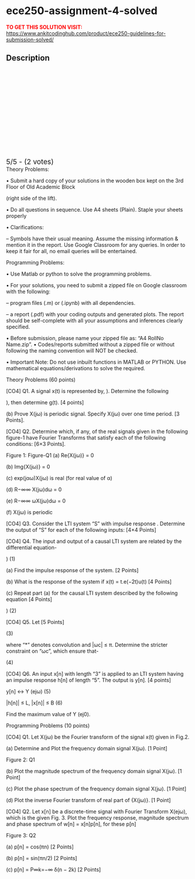 # ece250-assignment-4-solved



**<span style='color:red'>TO GET THIS SOLUTION VISIT:</span>** https://www.ankitcodinghub.com/product/ece250-guidelines-for-submission-solved/

<h2>Description</h2>



<div class="kk-star-ratings kksr-auto kksr-align-center kksr-valign-top" data-payload="{&quot;align&quot;:&quot;center&quot;,&quot;id&quot;:&quot;128416&quot;,&quot;slug&quot;:&quot;default&quot;,&quot;valign&quot;:&quot;top&quot;,&quot;ignore&quot;:&quot;&quot;,&quot;reference&quot;:&quot;auto&quot;,&quot;class&quot;:&quot;&quot;,&quot;count&quot;:&quot;2&quot;,&quot;legendonly&quot;:&quot;&quot;,&quot;readonly&quot;:&quot;&quot;,&quot;score&quot;:&quot;5&quot;,&quot;starsonly&quot;:&quot;&quot;,&quot;best&quot;:&quot;5&quot;,&quot;gap&quot;:&quot;4&quot;,&quot;greet&quot;:&quot;Rate this product&quot;,&quot;legend&quot;:&quot;5\/5 - (2 votes)&quot;,&quot;size&quot;:&quot;24&quot;,&quot;title&quot;:&quot;ECE250 Assignment 4 Solved&quot;,&quot;width&quot;:&quot;138&quot;,&quot;_legend&quot;:&quot;{score}\/{best} - ({count} {votes})&quot;,&quot;font_factor&quot;:&quot;1.25&quot;}">
            
<div class="kksr-stars">
    
<div class="kksr-stars-inactive">
            <div class="kksr-star" data-star="1" style="padding-right: 4px">
            

<div class="kksr-icon" style="width: 24px; height: 24px;"></div>
        </div>
            <div class="kksr-star" data-star="2" style="padding-right: 4px">
            

<div class="kksr-icon" style="width: 24px; height: 24px;"></div>
        </div>
            <div class="kksr-star" data-star="3" style="padding-right: 4px">
            

<div class="kksr-icon" style="width: 24px; height: 24px;"></div>
        </div>
            <div class="kksr-star" data-star="4" style="padding-right: 4px">
            

<div class="kksr-icon" style="width: 24px; height: 24px;"></div>
        </div>
            <div class="kksr-star" data-star="5" style="padding-right: 4px">
            

<div class="kksr-icon" style="width: 24px; height: 24px;"></div>
        </div>
    </div>
    
<div class="kksr-stars-active" style="width: 138px;">
            <div class="kksr-star" style="padding-right: 4px">
            

<div class="kksr-icon" style="width: 24px; height: 24px;"></div>
        </div>
            <div class="kksr-star" style="padding-right: 4px">
            

<div class="kksr-icon" style="width: 24px; height: 24px;"></div>
        </div>
            <div class="kksr-star" style="padding-right: 4px">
            

<div class="kksr-icon" style="width: 24px; height: 24px;"></div>
        </div>
            <div class="kksr-star" style="padding-right: 4px">
            

<div class="kksr-icon" style="width: 24px; height: 24px;"></div>
        </div>
            <div class="kksr-star" style="padding-right: 4px">
            

<div class="kksr-icon" style="width: 24px; height: 24px;"></div>
        </div>
    </div>
</div>
                

<div class="kksr-legend" style="font-size: 19.2px;">
            5/5 - (2 votes)    </div>
    </div>
Theory Problems:

• Submit a hard copy of your solutions in the wooden box kept on the 3rd Floor of Old Academic Block

(right side of the lift).

• Do all questions in sequence. Use A4 sheets (Plain). Staple your sheets properly

• Clarifications:

– Symbols have their usual meaning. Assume the missing information &amp; mention it in the report. Use Google Classroom for any queries. In order to keep it fair for all, no email queries will be entertained.

Programming Problems:

• Use Matlab or python to solve the programming problems.

• For your solutions, you need to submit a zipped file on Google classroom with the following:

– program files (.m) or (.ipynb) with all dependencies.

– a report (.pdf) with your coding outputs and generated plots. The report should be self-complete with all your assumptions and inferences clearly specified.

• Before submission, please name your zipped file as: “A4 RollNo Name.zip”. • Codes/reports submitted without a zipped file or without following the naming convention will NOT be checked.

• Important Note: Do not use inbuilt functions in MATLAB or PYTHON. Use mathematical equations/derivations to solve the required.

Theory Problems (60 points)

[CO4] Q1. A signal x(t) is represented by, ). Determine the following

), then determine g(t). [4 points]

(b) Prove X(jω) is periodic signal. Specify X(jω) over one time period. [3 Points].

[CO4] Q2. Determine which, if any, of the real signals given in the following figure-1 have Fourier Transforms that satisfy each of the following conditions: [6×3 Points].

Figure 1: Figure-Q1 (a) Re{X(jω)} = 0

(b) Img{X(jω)} = 0

(c) exp(jαω)X(jω) is real (for real value of α)

(d) R−∞∞ X(jω)dω = 0

(e) R−∞∞ ωX(jω)dω = 0

(f) X(jω) is periodic

[CO4] Q3. Consider the LTI system “S” with impulse response . Determine the output of “S” for each of the following inputs: [4×4 Points]

[CO4] Q4. The input and output of a causal LTI system are related by the differential equation-

) (1)

(a) Find the impulse response of the system. [2 Points]

(b) What is the response of the system if x(t) = t.e(−2t)u(t) [4 Points]

(c) Repeat part (a) for the causal LTI system described by the following equation [4 Points]

) (2)

[CO4] Q5. Let [5 Points]

(3)

where “*” denotes convolution and |ωc| ≤ π. Determine the stricter constraint on “ωc”, which ensure that-

(4)

[CO4] Q6. An input x[n] with length “3” is applied to an LTI system having an impulse response h[n] of length “5”. The output is y[n]. [4 points]

y[n] ↔ Y (ejω) (5)

|h[n]| ≤ L, |x[n]| ≤ B (6)

Find the maximum value of Y (ej0).

Programming Problems (10 points)

[CO4] Q1. Let X(jω) be the Fourier transform of the signal x(t) given in Fig.2.

(a) Determine and Plot the frequency domain signal X(jω). [1 Point]

Figure 2: Q1

(b) Plot the magnitude spectrum of the frequency domain signal X(jω). [1 Point]

(c) Plot the phase spectrum of the frequency domain signal X(jω). [1 Point]

(d) Plot the inverse Fourier transform of real part of {X(jω)}. [1 Point]

[CO4] Q2. Let x[n] be a discrete-time signal with Fourier Transform X(ejω), which is the given Fig. 3. Plot the frequency response, magnitude spectrum and phase spectrum of w[n] = x[n]p[n], for these p[n]

Figure 3: Q2

(a) p[n] = cos(πn) [2 Points]

(b) p[n] = sin(πn/2) [2 Points]

(c) p[n] = P∞k=−∞ δ(n − 2k) [2 Points]
